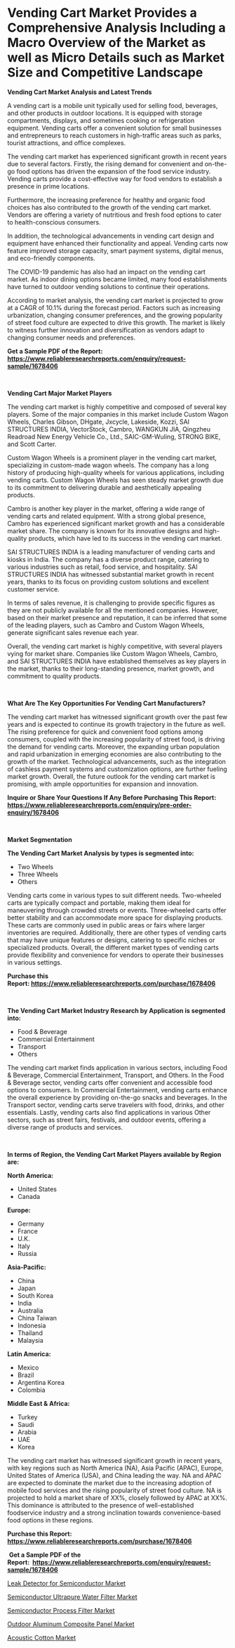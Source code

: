 <p><h1>Vending Cart Market Provides a Comprehensive Analysis Including a Macro Overview of the Market as well as Micro Details such as Market Size and Competitive Landscape</h1></p><p><strong>Vending Cart Market Analysis and Latest Trends</strong></p>
<p><p>A vending cart is a mobile unit typically used for selling food, beverages, and other products in outdoor locations. It is equipped with storage compartments, displays, and sometimes cooking or refrigeration equipment. Vending carts offer a convenient solution for small businesses and entrepreneurs to reach customers in high-traffic areas such as parks, tourist attractions, and office complexes.</p><p>The vending cart market has experienced significant growth in recent years due to several factors. Firstly, the rising demand for convenient and on-the-go food options has driven the expansion of the food service industry. Vending carts provide a cost-effective way for food vendors to establish a presence in prime locations.</p><p>Furthermore, the increasing preference for healthy and organic food choices has also contributed to the growth of the vending cart market. Vendors are offering a variety of nutritious and fresh food options to cater to health-conscious consumers.</p><p>In addition, the technological advancements in vending cart design and equipment have enhanced their functionality and appeal. Vending carts now feature improved storage capacity, smart payment systems, digital menus, and eco-friendly components.</p><p>The COVID-19 pandemic has also had an impact on the vending cart market. As indoor dining options became limited, many food establishments have turned to outdoor vending solutions to continue their operations.</p><p>According to market analysis, the vending cart market is projected to grow at a CAGR of 10.1% during the forecast period. Factors such as increasing urbanization, changing consumer preferences, and the growing popularity of street food culture are expected to drive this growth. The market is likely to witness further innovation and diversification as vendors adapt to changing consumer needs and preferences.</p></p>
<p><strong>Get a Sample PDF of the Report:&nbsp; <a href="https://www.reliableresearchreports.com/enquiry/request-sample/1678406">https://www.reliableresearchreports.com/enquiry/request-sample/1678406</a></strong></p>
<p>&nbsp;</p>
<p><strong>Vending Cart Major Market Players</strong></p>
<p><p>The vending cart market is highly competitive and composed of several key players. Some of the major companies in this market include Custom Wagon Wheels, Charles Gibson, DHgate, Jxcycle, Lakeside, Kozzi, SAI STRUCTURES INDIA, VectorStock, Cambro, WANGKUN JIA, Qingzheu Readroad New Energy Vehicle Co., Ltd., SAIC-GM-Wuling, STRONG BIKE, and Scott Carter.</p><p>Custom Wagon Wheels is a prominent player in the vending cart market, specializing in custom-made wagon wheels. The company has a long history of producing high-quality wheels for various applications, including vending carts. Custom Wagon Wheels has seen steady market growth due to its commitment to delivering durable and aesthetically appealing products.</p><p>Cambro is another key player in the market, offering a wide range of vending carts and related equipment. With a strong global presence, Cambro has experienced significant market growth and has a considerable market share. The company is known for its innovative designs and high-quality products, which have led to its success in the vending cart market.</p><p>SAI STRUCTURES INDIA is a leading manufacturer of vending carts and kiosks in India. The company has a diverse product range, catering to various industries such as retail, food service, and hospitality. SAI STRUCTURES INDIA has witnessed substantial market growth in recent years, thanks to its focus on providing custom solutions and excellent customer service.</p><p>In terms of sales revenue, it is challenging to provide specific figures as they are not publicly available for all the mentioned companies. However, based on their market presence and reputation, it can be inferred that some of the leading players, such as Cambro and Custom Wagon Wheels, generate significant sales revenue each year.</p><p>Overall, the vending cart market is highly competitive, with several players vying for market share. Companies like Custom Wagon Wheels, Cambro, and SAI STRUCTURES INDIA have established themselves as key players in the market, thanks to their long-standing presence, market growth, and commitment to quality products.</p></p>
<p>&nbsp;</p>
<p><strong>What Are The Key Opportunities For Vending Cart Manufacturers?</strong></p>
<p><p>The vending cart market has witnessed significant growth over the past few years and is expected to continue its growth trajectory in the future as well. The rising preference for quick and convenient food options among consumers, coupled with the increasing popularity of street food, is driving the demand for vending carts. Moreover, the expanding urban population and rapid urbanization in emerging economies are also contributing to the growth of the market. Technological advancements, such as the integration of cashless payment systems and customization options, are further fueling market growth. Overall, the future outlook for the vending cart market is promising, with ample opportunities for expansion and innovation.</p></p>
<p><strong>Inquire or Share Your Questions If Any Before Purchasing This Report: <a href="https://www.reliableresearchreports.com/enquiry/pre-order-enquiry/1678406">https://www.reliableresearchreports.com/enquiry/pre-order-enquiry/1678406</a></strong></p>
<p>&nbsp;</p>
<p><strong>Market Segmentation</strong></p>
<p><strong>The Vending Cart Market Analysis by types is segmented into:</strong></p>
<p><ul><li>Two Wheels</li><li>Three Wheels</li><li>Others</li></ul></p>
<p><p>Vending carts come in various types to suit different needs. Two-wheeled carts are typically compact and portable, making them ideal for maneuvering through crowded streets or events. Three-wheeled carts offer better stability and can accommodate more space for displaying products. These carts are commonly used in public areas or fairs where larger inventories are required. Additionally, there are other types of vending carts that may have unique features or designs, catering to specific niches or specialized products. Overall, the different market types of vending carts provide flexibility and convenience for vendors to operate their businesses in various settings.</p></p>
<p><strong>Purchase this Report:&nbsp;<a href="https://www.reliableresearchreports.com/purchase/1678406">https://www.reliableresearchreports.com/purchase/1678406</a></strong></p>
<p>&nbsp;</p>
<p><strong>The Vending Cart Market Industry Research by Application is segmented into:</strong></p>
<p><ul><li>Food & Beverage</li><li>Commercial Entertainment</li><li>Transport</li><li>Others</li></ul></p>
<p><p>The vending cart market finds application in various sectors, including Food & Beverage, Commercial Entertainment, Transport, and Others. In the Food & Beverage sector, vending carts offer convenient and accessible food options to consumers. In Commercial Entertainment, vending carts enhance the overall experience by providing on-the-go snacks and beverages. In the Transport sector, vending carts serve travelers with food, drinks, and other essentials. Lastly, vending carts also find applications in various Other sectors, such as street fairs, festivals, and outdoor events, offering a diverse range of products and services.</p></p>
<p>&nbsp;</p>
<p><strong>In terms of Region, the Vending Cart Market Players available by Region are:</strong></p>
<p>
    <p> <strong> North America: </strong>
        <ul>
            <li>United States</li>
            <li>Canada</li>
        </ul>
        </p> 
    <p> <strong> Europe: </strong>
        <ul>
            <li>Germany</li>
            <li>France</li>
            <li>U.K.</li>
            <li>Italy</li>
            <li>Russia</li>
        </ul>
        </p> 
    <p> <strong> Asia-Pacific: </strong>
        <ul>
            <li>China</li>
            <li>Japan</li>
            <li>South Korea</li>
            <li>India</li>
            <li>Australia</li>
            <li>China Taiwan</li>
            <li>Indonesia</li>
            <li>Thailand</li>
            <li>Malaysia</li>
        </ul>
        </p> 
    <p> <strong> Latin America: </strong>
        <ul>
            <li>Mexico</li>
            <li>Brazil</li>
            <li>Argentina Korea</li>
            <li>Colombia</li>
        </ul>
        </p> 
    <p> <strong> Middle East & Africa: </strong>
        <ul>
            <li>Turkey</li>
            <li>Saudi</li>
            <li>Arabia</li>
            <li>UAE</li>
            <li>Korea</li>
        </ul>
    </p>
    </p>
<p><p>The vending cart market has witnessed significant growth in recent years, with key regions such as North America (NA), Asia Pacific (APAC), Europe, United States of America (USA), and China leading the way. NA and APAC are expected to dominate the market due to the increasing adoption of mobile food services and the rising popularity of street food culture. NA is projected to hold a market share of XX%, closely followed by APAC at XX%. This dominance is attributed to the presence of well-established foodservice industry and a strong inclination towards convenience-based food options in these regions.</p></p>
<p><strong>Purchase this Report: <a href="https://www.reliableresearchreports.com/purchase/1678406">https://www.reliableresearchreports.com/purchase/1678406</a></strong></p>
<p>&nbsp;<strong>Get a Sample PDF of the Report:&nbsp;&nbsp;<a href="https://www.reliableresearchreports.com/enquiry/request-sample/1678406">https://www.reliableresearchreports.com/enquiry/request-sample/1678406</a></strong></p>
<p><strong></strong></p>
<p><p><a href="https://www.linkedin.com/pulse/leak-detector-semiconductor-market-share-amp-new-trends/">Leak Detector for Semiconductor Market</a></p><p><a href="https://www.linkedin.com/pulse/semiconductor-ultrapure-water-filter-market-research-report-unlocks/">Semiconductor Ultrapure Water Filter Market</a></p><p><a href="https://www.linkedin.com/pulse/semiconductor-process-filter-market-insights-players-forecast/">Semiconductor Process Filter Market</a></p><p><a href="https://medium.com/@reganklocko456458/outdoor-aluminum-composite-panel-market-size-growth-forecast-2023-2030-f33d774c97d1">Outdoor Aluminum Composite Panel Market</a></p><p><a href="https://medium.com/@evalynkoepp98698/acoustic-cotton-market-size-growth-forecast-2023-2030-860d9d3dc167">Acoustic Cotton Market</a></p></p>
